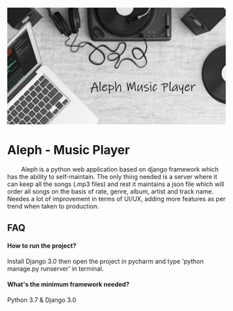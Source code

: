 
![Poster](/static/image/readme.jpg)

# Aleph - Music Player

&emsp;&emsp; Aleph is a python web application based on django framework which has the ability to self-maintain. The only thing needed is a server where it can keep all the songs (.mp3 files) and rest it maintains a json file which will order all songs on the basis of rate, genre, album, artist and track name. Needes a lot of improvement in terms of UI/UX, adding more features as per trend when taken to production.<br /> 

## FAQ

#### How to run the project?
Install Django 3.0 then open the project in pycharm and type 'python manage.py runserver' in terminal.

#### What's the minimum framework needed?
Python 3.7 & Django 3.0


